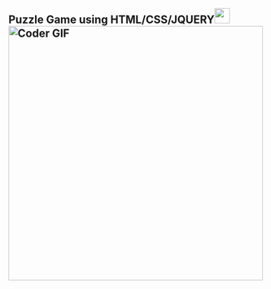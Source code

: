 <h2 align="left">
 <abc>
  <br>Puzzle Game using HTML/CSS/JQUERY<img src="https://user-images.githubusercontent.com/42378118/110234147-e3259600-7f4e-11eb-95be-0c4047144dea.gif" width="30"><br>
    <img src="https://firebasestorage.googleapis.com/v0/b/storagefirebase2022.appspot.com/o/puzzle.gif?alt=media&token=7f810477-e68d-45a3-b1b9-fd632e3ec51b" alt="Coder GIF" width="500">
 </abc>
</h2> 

